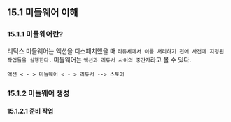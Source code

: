 ## 15.1 미들웨어 이해
### 15.1.1 미들웨어란?
리덕스 미들웨어는 액션을 디스패치했을 때 `리듀세에서 이를 처리하기 전에 사전에 지정된 작업들을 실행한다.` 미들웨어는 `액션과 리듀서 사이의 중간자`라고 볼 수 있다.  
~~~
액션 < - > 미들웨어 < - > 리듀서 --> 스토어
~~~

### 15.1.2 미들웨어 생성
#### 15.1.2.1 준비 작업

